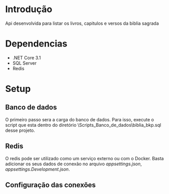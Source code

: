 # Introdução
Api desenvolvida para listar os livros, capitulos e versos da biblia sagrada

# Dependencias
* .NET Core 3.1
*  SQL Server
*  Redis

# Setup

## Banco de dados
O primeiro passo sera a carga do banco de dados. Para isso, execute o script que esta dentro do diretório \Scripts_Banco_de_dados\biblia_bkp.sql desse projeto.

## Redis
O redis pode ser utilizado como um serviço externo ou com o Docker. Basta adicionar os seus dados de conexão no arquivo *appsettings.json*, *appsettings.Development.json*.

## Configuração das conexões 



